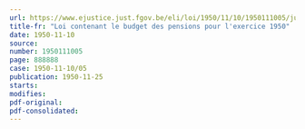 ```yaml
---
url: https://www.ejustice.just.fgov.be/eli/loi/1950/11/10/1950111005/justel
title-fr: "Loi contenant le budget des pensions pour l'exercice 1950"
date: 1950-11-10
source:
number: 1950111005
page: 888888
case: 1950-11-10/05
publication: 1950-11-25
starts:
modifies:
pdf-original:
pdf-consolidated:
---
```


